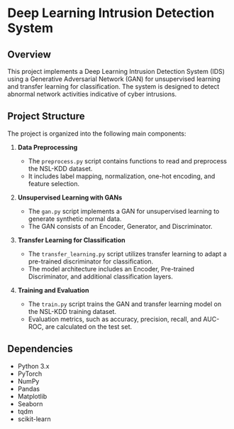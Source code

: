 # Deep Learning Intrusion Detection System

## Overview

This project implements a Deep Learning Intrusion Detection System (IDS) using a Generative Adversarial Network (GAN) for unsupervised learning and transfer learning for classification. The system is designed to detect abnormal network activities indicative of cyber intrusions.

## Project Structure

The project is organized into the following main components:

1. **Data Preprocessing**
   - The `preprocess.py` script contains functions to read and preprocess the NSL-KDD dataset.
   - It includes label mapping, normalization, one-hot encoding, and feature selection.

2. **Unsupervised Learning with GANs**
   - The `gan.py` script implements a GAN for unsupervised learning to generate synthetic normal data.
   - The GAN consists of an Encoder, Generator, and Discriminator.

3. **Transfer Learning for Classification**
   - The `transfer_learning.py` script utilizes transfer learning to adapt a pre-trained discriminator for classification.
   - The model architecture includes an Encoder, Pre-trained Discriminator, and additional classification layers.

4. **Training and Evaluation**
   - The `train.py` script trains the GAN and transfer learning model on the NSL-KDD training dataset.
   - Evaluation metrics, such as accuracy, precision, recall, and AUC-ROC, are calculated on the test set.

## Dependencies

- Python 3.x
- PyTorch
- NumPy
- Pandas
- Matplotlib
- Seaborn
- tqdm
- scikit-learn

